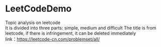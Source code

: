 # LeetCodeDemo
Topic analysis on leetcode<br>
It is divided into three parts: simple, medium and difficult
The title is from leetcode, if there is infringement, it can be deleted immediately <br>
link：https://leetcode-cn.com/problemset/all/  <br>
